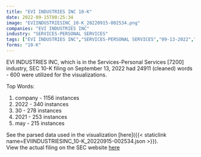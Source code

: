 ```yaml
---
title: "EVI INDUSTRIES INC 10-K"
date: 2022-09-15T00:25:34
image: "EVIINDUSTRIESINC_10-K_20220915-002534.png"
companies: "EVI INDUSTRIES INC"
industry: "SERVICES-PERSONAL SERVICES"
tags: ["EVI INDUSTRIES INC","SERVICES-PERSONAL SERVICES","09-13-2022","10-K"]
forms: "10-K"
---
```

EVI INDUSTRIES INC, which is in the Services-Personal Services [7200] industry, SEC 10-K filing on September 13, 2022 had 24911 (cleaned) words - 600 were utilized for the visualizations.

Top Words:
1. company - 1156 instances
2. 2022 - 340 instances
3. 30 - 278 instances
4. 2021 - 253 instances
5. may - 215 instances


See the parsed data used in the visualization [here]({{< staticlink name=EVIINDUSTRIESINC_10-K_20220915-002534.json >}}).  
View the actual filing on the SEC website [here](https://www.sec.gov/Archives/edgar/data/65312/0001174947-22-001008.txt)